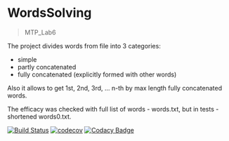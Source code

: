 # WordsSolving
> MTP_Lab6

The project divides words from file into 3 categories:
- simple
- partly concatenated
- fully concatenated (explicitly formed with other words)

Also it allows to get 1st, 2nd, 3rd, ... n-th by max length fully concatenated words.

The efficacy was checked with full list of words - words.txt, but in tests - shortened words0.txt.


[![Build Status](https://travis-ci.org/NataPrivate/WordsSolving.svg?branch=master)](https://travis-ci.org/NataPrivate/WordsSolving)
[![codecov](https://codecov.io/gh/NataPrivate/WordsSolving/branch/master/graph/badge.svg)](https://codecov.io/gh/NataPrivate/WordsSolving)
[![Codacy Badge](https://api.codacy.com/project/badge/Coverage/1873cf02c47c4a409d00b726bf051493)](https://www.codacy.com/app/NataPrivate/WordsSolving?utm_source=github.com&utm_medium=referral&utm_content=NataPrivate/WordsSolving&utm_campaign=Badge_Coverage)

